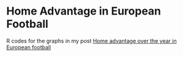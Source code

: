 # Home Advantage in European Football

R codes for the graphs in my post [Home advantage over the year in European football](https://rpubs.com/longtr99/homevsaway)

